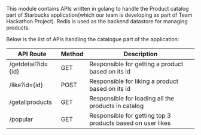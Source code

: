 This module contains APIs written in golang to handle the Product catalog part of Starbucks application(which our team is developing as part of Team Hackathon Project). Redis is used as the backend datastore for managing products.

Below is the list of APIs handling the catalogue part of the application:

| API Route           | Method           | Description                                                    |
| --------------------|------------------| ---------------------------------------------------------------|
| /getdetail?id={id}  | GET              | Responsible for getting a product based on its id              |
| /like?id={id}       | POST             | Responsible for liking a product based on its id               |
| /getallproducts     | GET              | Responsible for loading all the products in catalog            |
| /popular            | GET              | Responsible for getting top 3 products based on user likes     |